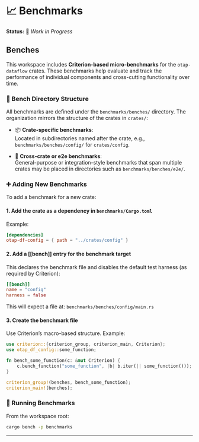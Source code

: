 # 📈 Benchmarks

**Status:** 🚧 *Work in Progress*

## Benches
This workspace includes **Criterion-based micro-benchmarks** for the `otap-dataflow` crates. These benchmarks help evaluate and track the performance of individual components and cross-cutting functionality over time.


### 📁 Bench Directory Structure

All benchmarks are defined under the `benchmarks/benches/` directory. The organization mirrors the structure of the crates in `crates/`:

- 📦 **Crate-specific benchmarks**:  
  Located in subdirectories named after the crate, e.g., `benchmarks/benches/config/` for `crates/config`.

- 🔄 **Cross-crate or e2e benchmarks**:  
  General-purpose or integration-style benchmarks that span multiple crates may be placed in directories such as `benchmarks/benches/e2e/`.


### ➕ Adding New Benchmarks

To add a benchmark for a new crate:

#### 1. Add the crate as a dependency in `benchmarks/Cargo.toml`

Example:

```toml
[dependencies]
otap-df-config = { path = "../crates/config" }
```


#### 2. Add a [[bench]] entry for the benchmark target
This declares the benchmark file and disables the default test harness (as required by Criterion):

```toml
[[bench]]
name = "config"
harness = false
```

This will expect a file at: `benchmarks/benches/config/main.rs`

#### 3. Create the benchmark file
Use Criterion’s macro-based structure. Example:

```rust
use criterion::{criterion_group, criterion_main, Criterion};
use otap_df_config::some_function;

fn bench_some_function(c: &mut Criterion) {
    c.bench_function("some_function", |b| b.iter(|| some_function()));
}

criterion_group!(benches, bench_some_function);
criterion_main!(benches);
```


### 🏃 Running Benchmarks
From the workspace root:

```bash
cargo bench -p benchmarks
```
---